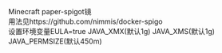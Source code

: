 Minecraft paper-spigot镜  
用法见https://github.com/nimmis/docker-spigo  
设置环境变量EULA=true JAVA_XMX(默认1g) JAVA_XMS(默认1g) JAVA_PERMSIZE(默认450m)
